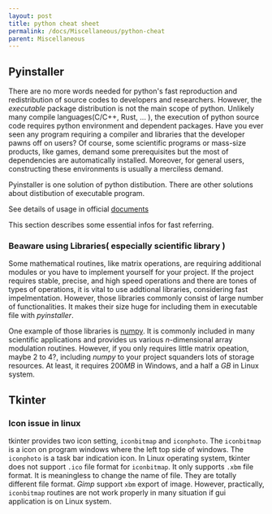 ```yaml
---
layout: post
title: python cheat sheet
permalink: /docs/Miscellaneous/python-cheat
parent: Miscellaneous
---
```




## Pyinstaller
 
There are no more words needed for python's fast reproduction and redistribution of source codes to developers and researchers. However, the *executable* package distribution is not the main scope of python. Unlikely many compile languages(C/C++, Rust, ... ), the execution of python source code requires python environment and dependent packages. Have you ever seen any program requiring a compiler and libraries that the developer pawns off on users? Of course, some scientific programs or mass-size products, like games, demand some prerequisites but the most of dependencies are automatically installed. Moreover, for general users, constructing these environments is usually a merciless demand. 

Pyinstaller is one solution of python distibution. There are other solutions about distibution of executable program.

See details of usage in official [documents](https://pyinstaller.org/en/stable/)

This section describes some essential infos for fast referring.

### Beaware using Libraries( especially scientific library )

Some mathematical routines, like matrix operations, are requiring additional modules or you have to implement yourself for your project.
If the project requires stable, precise, and high speed operations and there are tones of types of operations, it is vital to use addtional libraries, considering fast impelmentation. However, those libraries commonly consist of large number of functionalities. It makes their size huge for including them in executable file with *pyinstaller*. 


One example of those libraries is [numpy](numpy.org/). It is commonly included in many scientific applications and provides us various $n$-dimensional array modulation routines. However, if you only requires little matrix opeation, maybe 2 to 4?, including *numpy* to your project squanders lots of storage resources. At least, it requires 200*MB* in Windows, and a half a *GB* in Linux system.


## Tkinter

### Icon issue in linux

tkinter provides two icon setting, `iconbitmap` and `iconphoto`. The `iconbitmap` is a icon on program windows where the left top side of windows. The `iconphoto` is a task bar indication icon. 
In Linux operating system, tkinter does not support `.ico` file format for `iconbitmap`. It only supports `.xbm` file format. It is meaningless to change the name of file. They are totally different file format. *Gimp* support `xbm` export of image.
However, practically, `iconbitmap` routines are not work properly in many situation if gui application is on Linux system.

